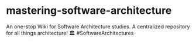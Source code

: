 # mastering-software-architecture
An one-stop Wiki for Software Architecture studies. A centralized repository for all things architecture! 🏛️ #SoftwareArchitectures
